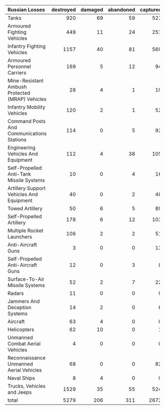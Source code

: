 | Russian Losses                                   |   destroyed |   damaged |   abandoned |   captured |   total |
|:-------------------------------------------------|------------:|----------:|------------:|-----------:|--------:|
| Tanks                                            |         920 |        69 |          59 |        527 |    1575 |
| Armoured Fighting Vehicles                       |         449 |        11 |          24 |        251 |     735 |
| Infantry Fighting Vehicles                       |        1157 |        40 |          81 |        569 |    1847 |
| Armoured Personnel Carriers                      |         169 |         5 |          12 |         94 |     280 |
| Mine-Resistant Ambush Protected  (MRAP) Vehicles |          28 |         4 |           1 |         10 |      43 |
| Infantry Mobility Vehicles                       |         120 |         2 |           1 |         52 |     175 |
| Command Posts And Communications Stations        |         114 |         0 |           5 |         92 |     211 |
| Engineering Vehicles And Equipment               |         112 |         4 |          38 |        105 |     259 |
| Self-Propelled Anti-Tank Missile Systems         |          10 |         0 |           4 |         16 |      30 |
| Artillery Support Vehicles And Equipment         |          40 |         0 |           2 |         48 |      90 |
| Towed Artillery                                  |          50 |         6 |           5 |         89 |     150 |
| Self-Propelled Artillery                         |         178 |         6 |          12 |        103 |     299 |
| Multiple Rocket Launchers                        |         106 |         2 |           2 |         51 |     161 |
| Anti-Aircraft Guns                               |           3 |         0 |           0 |         13 |      16 |
| Self-Propelled Anti-Aircraft Guns                |          12 |         0 |           3 |          8 |      23 |
| Surface-To-Air Missile Systems                   |          52 |         2 |           7 |         22 |      83 |
| Radars                                           |          11 |         0 |           0 |          9 |      20 |
| Jammers And Deception Systems                    |          14 |         2 |           0 |          6 |      22 |
| Aircraft                                         |          63 |         4 |           0 |          0 |      67 |
| Helicopters                                      |          62 |        10 |           0 |          1 |      73 |
| Unmanned Combat Aerial Vehicles                  |           4 |         0 |           0 |          0 |       4 |
| Reconnaissance Unmanned Aerial Vehicles          |          68 |         0 |           0 |         82 |     150 |
| Naval Ships                                      |           8 |         4 |           0 |          0 |      12 |
| Trucks, Vehicles and Jeeps                       |        1529 |        35 |          55 |        524 |    2143 |
| total                                            |        5279 |       206 |         311 |       2672 |    8468 |